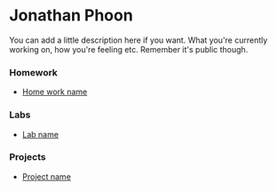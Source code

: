 # Jonathan Phoon

You can add a little description here if you want. What you're currently working on, how you're feeling etc. Remember it's public though.

### Homework 
* [Home work name](#link_to_your_homework_repo)

### Labs 
* [Lab name](#link_to_your_lab_repo)

### Projects 
* [Project name](#link_to_your_project_repo)
